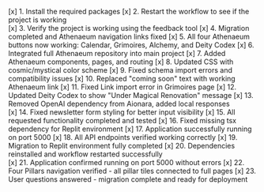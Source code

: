 [x] 1. Install the required packages
[x] 2. Restart the workflow to see if the project is working  
[x] 3. Verify the project is working using the feedback tool
[x] 4. Migration completed and Athenaeum navigation links fixed
[x] 5. All four Athenaeum buttons now working: Calendar, Grimoires, Alchemy, and Deity Codex
[x] 6. Integrated full Athenaeum repository into main project
[x] 7. Added Athenaeum components, pages, and routing
[x] 8. Updated CSS with cosmic/mystical color scheme
[x] 9. Fixed schema import errors and compatibility issues
[x] 10. Replaced "coming soon" text with working Athenaeum link
[x] 11. Fixed Link import error in Grimoires page
[x] 12. Updated Deity Codex to show "Under Magical Renovation" message
[x] 13. Removed OpenAI dependency from Aionara, added local responses  
[x] 14. Fixed newsletter form styling for better input visibility
[x] 15. All requested functionality completed and tested
[x] 16. Fixed missing tsx dependency for Replit environment
[x] 17. Application successfully running on port 5000
[x] 18. All API endpoints verified working correctly
[x] 19. Migration to Replit environment fully completed
[x] 20. Dependencies reinstalled and workflow restarted successfully  
[x] 21. Application confirmed running on port 5000 without errors
[x] 22. Four Pillars navigation verified - all pillar tiles connected to full pages
[x] 23. User questions answered - migration complete and ready for deployment